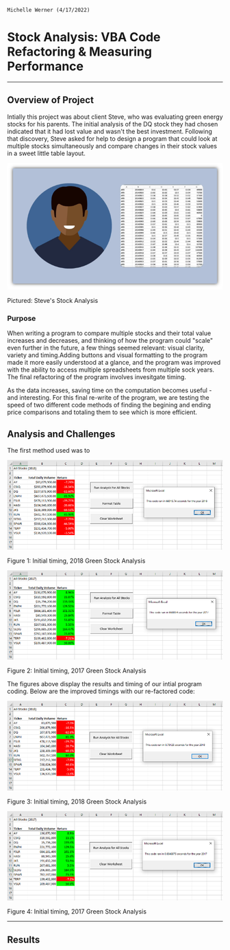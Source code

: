                                                                                            Michelle Werner (4/17/2022)
# Stock Analysis: VBA Code Refactoring & Measuring Performance 
---

## Overview of Project

Intially this project was about client Steve, who was evaluating green energy stocks for his parents. The initial analysis of the DQ stock they had chosen indicated that it had lost value and wasn't the best investment. Following that discovery, Steve asked for help to design a program that could look at multiple stocks simultaneously and compare changes in their stock values in a sweet little table layout. 

![Steve's Stock](resources/SteveStockAnalysis.png)

Pictured: Steve's Stock Analysis 

### Purpose

When writing a program to compare multiple stocks and their total value increases and decreases, and thinking of how the program could "scale" even further in the future, a few things seemed relevant: visual clarity, variety and timing.Adding buttons and visual formatting to the program made it more easily understood at a glance, and the program was improved with the ability to access multiple spreadsheets from multiple sock years. The final refactoring of the program involves invesitgate timing.

As the data increases, saving time on the computation becomes useful - and interesting. For this final re-write of the program, we are testing the speed of two different code methods of finding the begining and ending price comparisons and totaling them to see which is more efficient.

## Analysis and Challenges

The first method used was to 


![Initial timing, 2018 data](resources/M2_stockanalysis_2018.png)

Figure 1: Initial timing, 2018 Green Stock Analysis 

![Initial timing, 2017 data](resources/M2_stockanalysis_2017.png)

Figure 2: Initial timing, 2017 Green Stock Analysis 

The figures above display the results and timing of our intial program coding.
Below are the improved timings with our re-factored code:

![FINAL timing, 2018 data](resources/VBA_Challenge_2018.png)

Figure 3: Initial timing, 2018 Green Stock Analysis 

![FINAL timing, 2017 data](resources/VBA_Challenge_2017.png)

Figure 4: Initial timing, 2017 Green Stock Analysis 





---
## Results

